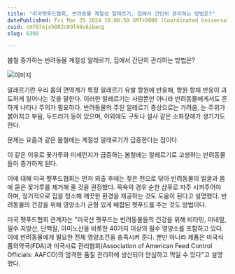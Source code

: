 ```yaml
---
title: "미국펫푸드협회, 반려동물 계절성 알레르기, 집에서 간단히 관리하는 방법은?"
datePublished: Fri Mar 29 2024 16:08:50 GMT+0000 (Coordinated Universal Time)
cuid: cm707ajxh002c09l40v6ibacg
slug: 6390

---
```



봄철 증가하는 반려동물 계절성 알레르기, 집에서 간단히 관리하는 방법은?

![이미지](https://cdn.hashnode.com/res/hashnode/image/upload/v1739261334859/7919e631-8bb6-4f05-8ddc-195999bef944.jpeg)

알레르기란 우리 몸의 면역계가 특정 알레르기 유발 항원에 반응해, 항원 항체 반응이 과도하게 일어나는 것을 말한다. 이러한 알레르기는 사람뿐만 아니라 반려동물에게서도 흔하게 나타나 주의가 필요하다. 반려동물의 주된 알레르기 증상으로는 가려움, 눈 주위가 붉어지고 부음, 두드러기 등이 있으며, 이외에도 구토나 설사 같은 소화장애가 생기기도 한다.

문제는 요즘과 같은 봄철에는 계절성 알레르기가 급증한다는 점이다.

이 같은 이유로 꽃가루와 미세먼지가 급증하는 봄철에는 알레르기로 고생하는 반려동물들이 증가하게 된다.

이에 대해 미국 펫푸드협회는 먼저 외출 후에는 젖은 천으로 닦아 반려동물의 얼굴과 몸에 묻은 꽃가루를 제거해 줄 것을 권장했다. 목욕의 경우 순한 샴푸로 자주 시켜주어야 하며, 정기적으로 집을 청소해 깨끗한 환경을 제공하는 것도 도움이 된다고 설명했다. 반려동물의 건강을 위해 영양소가 균형 있게 배합된 펫푸드를 주는 것도 방법이다.

미국 펫푸드협회 관계자는 "미국산 펫푸드는 반려동물들의 건강을 위해 비타민, 미네랄, 필수 지방산, 단백질, 아미노산을 비롯한 40가지 이상의 필수 영양소를 포함하고 있다. 이에 반려동물에게 필요한 전체 영양조건을 충족시켜 준다. 뿐만 아니라 제품은 미국식품의약국(FDA)과 미국사료 관리협회(Association of American Feed Control Officials: AAFCO)의 엄격한 품질 관리하에 생산되어 안심하고 먹일 수 있다"고 설명했다.